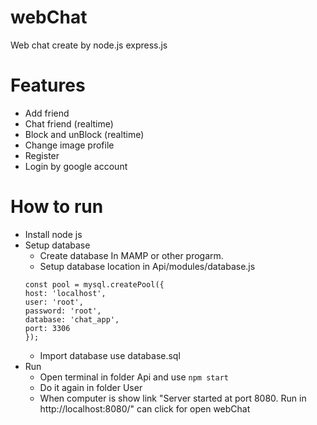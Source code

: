 # webChat
Web chat create by node.js express.js

# Features
- Add friend
- Chat friend (realtime)
- Block and unBlock (realtime)
- Change image profile
- Register
- Login by google account

# How to run
- Install node js
- Setup database
   - Create database In MAMP or other progarm.
   - Setup database location in Api/modules/database.js
    ```
    const pool = mysql.createPool({
    host: 'localhost',
    user: 'root',
    password: 'root',
    database: 'chat_app',
    port: 3306
    });
    `````````
   - Import database use database.sql
- Run 
	- Open terminal in folder Api and use `npm start`
	- Do it again in folder User
	- When computer is show link
	"Server started at port 8080. Run in http://localhost:8080/"
	can click for open webChat

